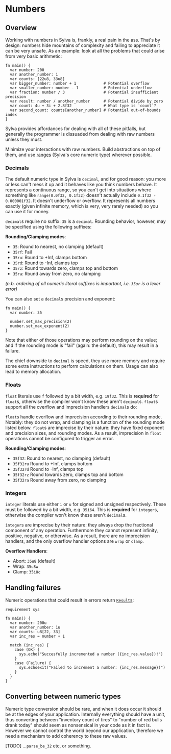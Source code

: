 # Numbers

## Overview

Working with numbers in Sylva is, frankly, a real pain in the ass.  That's by
design: numbers hide mountains of complexity and failing to appreciate it can
be very unsafe.  As an example: look at all the problems that could arise from
very basic arithmetic:

```sylva
fn main() {
  var number: 200
  var another_number: 1
  var counts: [22u8, 33u8]
  var bigger_number: number + 1            # Potential overflow
  var smaller_number: number - 1           # Potential underflow
  var fraction: number / 3                 # Potential insufficient precision
  var result: number / another_number      # Potential divide by zero
  var count: 4u + 3i + 2.8f32              # What type is `count`?
  var second_count: counts[another_number] # Potential out-of-bounds index
}
```

Sylva provides affordances for dealing with all of these pitfalls, but
generally the programmer is dissuaded from dealing with raw numbers unless
they must.

Minimize your interactions with raw numbers. Build abstractions on top of them,
and use [ranges](ranges.html) (Sylva's core numeric type) wherever possible.

### Decimals

The default numeric type in Sylva is `decimal`, and for good reason: you more
or less can't mess it up and it behaves like you think numbers behave.  It
represents a continuous range, so you can't get into situations where something
like `range(0.0f32, 0.1f32)` doesn't actually include `0.1f32 - 0.000001f32`.
It doesn't underflow or overflow.  It represents all numbers exactly (given
infinite memory, which is very, very rarely needed) so you can use it for
money.

`decimal`s require no suffix: `35` is a `decimal`.  Rounding behavior, however,
may be specified using the following suffixes:

**Rounding/Clamping modes**:
- `35`: Round to nearest, no clamping (default)
- `35rf`: Fail
- `35ru`: Round to +Inf, clamps bottom
- `35rd`: Round to -Inf, clamps top
- `35rz`: Round towards zero, clamps top and bottom
- `35ra`: Round away from zero, no clamping

_(n.b. ordering of all numeric literal suffixes is important, i.e. `35ur` is a
lexer error)_

You can also set a `decimal`s precision and exponent:

```sylva
fn main() {
  var number: 35

  number.set_max_precision(2)
  number.set_max_exponent(2)
}
```

Note that either of those operations may perform rounding on the value; and if
the rounding mode is "fail" (again: the default), this may result in a failure.

The chief downside to `decimal` is speed, they use more memory and require
some extra instructions to perform calculations on them.  Usage can also lead
to memory allocation.

### Floats

`float` literals use `f` followed by a bit width, e.g. `19f32`.  This is
**required** for `float`s, otherwise the compiler won't know these aren't
`decimal`s.  `float`s support all the overflow and imprecision handlers
`decimal`s do:

`float`s handle overflow and imprecision according to their rounding mode.
Notably: they do not wrap, and clamping is a function of the rounding mode
listed below.  `float`s are imprecise by their nature: they have fixed exponent
and precision sizes, and rounding modes.  As a result, imprecision in `float`
operations cannot be configured to trigger an error.

**Rounding/Clamping modes**:
- `35f32`: Round to nearest, no clamping (default)
- `35f32ru` Round to +Inf, clamps bottom
- `35f32rd` Round to -Inf, clamps top
- `35f32rz` Round towards zero, clamps top and bottom
- `35f32ra` Round away from zero, no clamping

### Integers

`integer` literals use either `i` or `u` for signed and unsigned respectively.
These must be followed by a bit width, e.g. `35i64`.  This is **required** for
`integer`s, otherwise the compiler won't know these aren't `decimal`s.

`integer`s are imprecise by their nature: they always drop the fractional
component of any operation.  Furthermore they cannot represent infinity,
positive, negative, or otherwise.  As a result, there are no imprecision
handlers, and the only overflow handler options are `wrap` or `clamp`.

**Overflow Handlers**:
- Abort: `35u8` (default)
- Wrap:  `35u8w`
- Clamp: `35i8c`

## Handling failures

Numeric operations that could result in errors return
[`Result`s](failures.html):

```sylva
requirement sys

fn main() {
  var number: 200u
  var another_number: 1u
  var counts: u8[22, 33]
  var inc_res = number + 1

  match (inc_res) {
    case (OK) {
      sys.echo("Succesfully incremented a number ({inc_res.value})!")
    }
    case (Failure) {
      sys.echoexit("Failed to increment a number: {inc_res.message})")
    }
  }
}
```

## Converting between numeric types

Numeric type conversion should be rare, and when it does occur it should be at
the edges of your application.  Internally everything should have a unit, thus
converting between "inventory count of tires" to "number of red bulls drank
today" should seem as nonsensical in your code as it in fact is.  However we
cannot control the world beyond our application, therefore we need a mechanism
to add coherency to these raw values.

[TODO] ...`parse_be_32` etc, or something.
